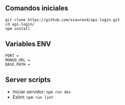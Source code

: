 ## Comandos iniciales
```
git clone https://github.com/ssaurexd/api-login.git
cd api-login/
npm install
```

## Variables ENV
```
PORT = 
MONGO_URL =
BASE_PATH = 
```

## Server scripts
- Iniciar servidor: `npm run dev`
- Eslint:  `npm run lint`